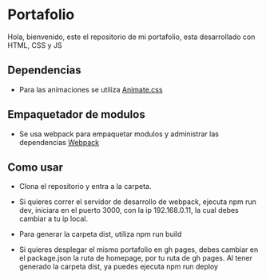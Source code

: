 # Portafolio

Hola, bienvenido, este el repositorio de mi portafolio, esta desarrollado con HTML, CSS y JS

## Dependencias
- Para las animaciones se utiliza [Animate.css](https://animate.style/)

## Empaquetador de modulos

- Se usa webpack para empaquetar modulos y administrar las dependencias [Webpack](https://webpack.js.org/)

## Como usar

- Clona el repositorio y entra a la carpeta.

- Si quieres correr el servidor de desarrollo de webpack, ejecuta npm run dev, iniciara en el puerto 3000, con la ip 192.168.0.11, la cual debes cambiar a tu ip local.

- Para generar la carpeta dist, utiliza npm run build

- Si quieres desplegar el mismo portafolio en gh pages, debes cambiar en el package.json la ruta de homepage, por tu ruta de gh pages. Al tener generado la carpeta dist, ya puedes ejecuta npm run deploy
